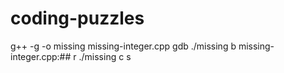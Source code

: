 # coding-puzzles
g++ -g -o missing missing-integer.cpp
gdb ./missing
b missing-integer.cpp:##
r ./missing
c
s
